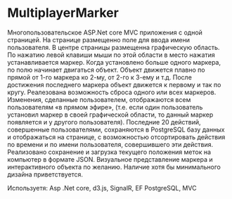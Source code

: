 # MultiplayerMarker

Многопользовательское ASP.Net core MVC приложения с одной страницей. 
На странице размещенно поле для ввода имени пользователя.
В центре страницы размещенна графическую область. По нажатию левой клавиши мыши по этой области в место нажатия устанавливается маркер. Когда установлено больше одного маркера, по полю начинает двигаться объект. Объект движется плавно по прямой от 1-го маркера ко 2-му, от 2-го к 3-ему и т.д. После достижения последнего маркера объект движется к первому и так по кругу. Реалезована возможность сброса одного или всех маркеров. 
Изменения, сделанные пользователем, отображаются всем пользователям «в прямом эфире», (т.е. если один пользователь установил маркер в своей графической области, то данный маркер появляется и у другого пользователя).
Последние 20 действий, совершенные пользователями, сохраняются в PostgreSQL базу данных и отображаться на странице, с возможностью отсортировать действия по времени и по имени пользователя, совершившего эти действия.
Реализовано сохранение и загрузка текущего положения меток на компьютер в формате JSON.
Визуальное представление маркера и интерактивного объекта по желанию. Наличие хотя бы минимального дизайна приветствуется.

Используетя: Asp .Net core, d3.js, SignalR, EF PostgreSQL, MVC
